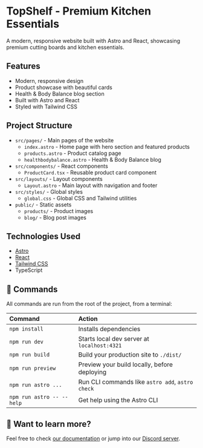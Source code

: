 # TopShelf - Premium Kitchen Essentials

A modern, responsive website built with Astro and React, showcasing premium cutting boards and kitchen essentials.

## Features

- Modern, responsive design
- Product showcase with beautiful cards
- Health & Body Balance blog section
- Built with Astro and React
- Styled with Tailwind CSS

## Project Structure

- `src/pages/` - Main pages of the website
  - `index.astro` - Home page with hero section and featured products
  - `products.astro` - Product catalog page
  - `healthbodybalance.astro` - Health & Body Balance blog
- `src/components/` - React components
  - `ProductCard.tsx` - Reusable product card component
- `src/layouts/` - Layout components
  - `Layout.astro` - Main layout with navigation and footer
- `src/styles/` - Global styles
  - `global.css` - Global CSS and Tailwind utilities
- `public/` - Static assets
  - `products/` - Product images
  - `blog/` - Blog post images

## Technologies Used

- [Astro](https://astro.build)
- [React](https://reactjs.org)
- [Tailwind CSS](https://tailwindcss.com)
- TypeScript

## 🧞 Commands

All commands are run from the root of the project, from a terminal:

| Command                   | Action                                           |
| :------------------------ | :----------------------------------------------- |
| `npm install`             | Installs dependencies                            |
| `npm run dev`             | Starts local dev server at `localhost:4321`      |
| `npm run build`           | Build your production site to `./dist/`          |
| `npm run preview`         | Preview your build locally, before deploying     |
| `npm run astro ...`       | Run CLI commands like `astro add`, `astro check` |
| `npm run astro -- --help` | Get help using the Astro CLI                     |

## 👀 Want to learn more?

Feel free to check [our documentation](https://docs.astro.build) or jump into our [Discord server](https://astro.build/chat).
